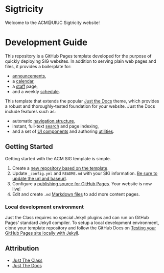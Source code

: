 # Sigtricity

Welcome to the ACM@UIUC Sigtricity website! 

# Development Guide

This repository is a GitHub Pages template developed for the purpose of quickly deploying SIG websites. In addition to serving plain web pages and files, it provides a boilerplate for:

- [announcements](announcements.md),
- a [calendar](calendar.md),
- a [staff](staff.md) page,
- and a weekly [schedule](schedule.md).

This template that extends the popular [Just the Docs](https://github.com/just-the-docs/just-the-docs) theme, which provides a robust and thoroughly-tested foundation for your website. Just the Docs include features such as:

- automatic [navigation structure](https://just-the-docs.github.io/just-the-docs/docs/navigation-structure/),
- instant, full-text [search](https://just-the-docs.github.io/just-the-docs/docs/search/) and page indexing,
- and a set of [UI components](https://just-the-docs.github.io/just-the-docs/docs/ui-components) and authoring [utilities](https://just-the-docs.github.io/just-the-docs/docs/utilities).

## Getting Started

Getting started with the ACM SIG template is simple.

1. Create a [new repository based on the template](https://github.com/acm-uiuc/sig-website-template/generate).
1. Update `_config.yml` and `README.md` with your SIG information. [Be sure to update the url and baseurl](https://mademistakes.com/mastering-jekyll/site-url-baseurl/).
1. Configure a [publishing source for GitHub Pages](https://help.github.com/en/articles/configuring-a-publishing-source-for-github-pages). Your website is now live!
1. Edit and create `.md` [Markdown files](https://guides.github.com/features/mastering-markdown/) to add more content pages.

### Local development environment

Just the Class requires no special Jekyll plugins and can run on GitHub Pages' standard Jekyll compiler. To setup a local development environment, clone your template repository and follow the GitHub Docs on [Testing your GitHub Pages site locally with Jekyll](https://docs.github.com/en/pages/setting-up-a-github-pages-site-with-jekyll/testing-your-github-pages-site-locally-with-jekyll).

## Attribution
* [Just The Class](https://kevinl.info/just-the-class/)
* [Just The Docs](https://just-the-docs.com/)